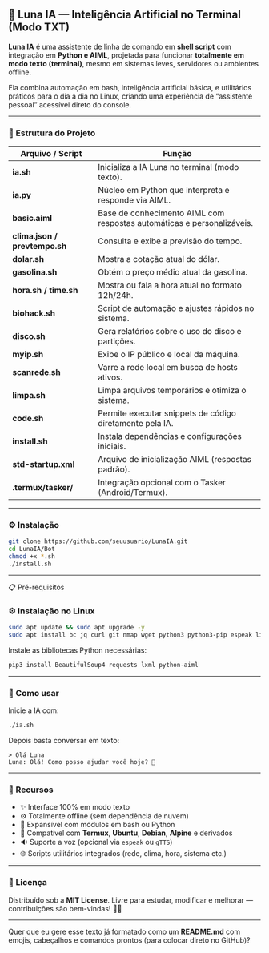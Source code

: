 ## 🌙 Luna IA — Inteligência Artificial no Terminal (Modo TXT)

**Luna IA** é uma assistente de linha de comando em **shell script** com integração em **Python e AIML**, projetada para funcionar **totalmente em modo texto (terminal)**, mesmo em sistemas leves, servidores ou ambientes offline.

Ela combina automação em bash, inteligência artificial básica, e utilitários práticos para o dia a dia no Linux, criando uma experiência de “assistente pessoal” acessível direto do console.

---

### 🧩 Estrutura do Projeto

| Arquivo / Script              | Função                                                                 |
| ----------------------------- | ---------------------------------------------------------------------- |
| **ia.sh**                     | Inicializa a IA Luna no terminal (modo texto).                         |
| **ia.py**                     | Núcleo em Python que interpreta e responde via AIML.                   |
| **basic.aiml**                | Base de conhecimento AIML com respostas automáticas e personalizáveis. |
| **clima.json / prevtempo.sh** | Consulta e exibe a previsão do tempo.                                  |
| **dolar.sh**                  | Mostra a cotação atual do dólar.                                       |
| **gasolina.sh**               | Obtém o preço médio atual da gasolina.                                 |
| **hora.sh / time.sh**         | Mostra ou fala a hora atual no formato 12h/24h.                        |
| **biohack.sh**                | Script de automação e ajustes rápidos no sistema.                      |
| **disco.sh**                  | Gera relatórios sobre o uso do disco e partições.                      |
| **myip.sh**                   | Exibe o IP público e local da máquina.                                 |
| **scanrede.sh**               | Varre a rede local em busca de hosts ativos.                           |
| **limpa.sh**                  | Limpa arquivos temporários e otimiza o sistema.                        |
| **code.sh**                   | Permite executar snippets de código diretamente pela IA.               |
| **install.sh**                | Instala dependências e configurações iniciais.                         |
| **std-startup.xml**           | Arquivo de inicialização AIML (respostas padrão).                      |
| **.termux/tasker/**           | Integração opcional com o Tasker (Android/Termux).                     |

---

### ⚙️ Instalação

```bash
git clone https://github.com/seuusuario/LunaIA.git
cd LunaIA/Bot
chmod +x *.sh
./install.sh
```

---


📋 Pré-requisitos


### ⚙️ Instalação no Linux

```bash
sudo apt update && sudo apt upgrade -y
sudo apt install bc jq curl git nmap wget python3 python3-pip espeak libxml2 libxslt termux-api -y
```

Instale as bibliotecas Python necessárias:

```bash
pip3 install BeautifulSoup4 requests lxml python-aiml
```

---

### 💬 Como usar

Inicie a IA com:

```bash
./ia.sh
```

Depois basta conversar em texto:

```
> Olá Luna
Luna: Olá! Como posso ajudar você hoje? 🌙
```

---

### 🧠 Recursos

* ✨ Interface 100% em modo texto
* ⚙️ Totalmente offline (sem dependência de nuvem)
* 🧩 Expansível com módulos em bash ou Python
* 🔗 Compatível com **Termux**, **Ubuntu**, **Debian**, **Alpine** e derivados
* 🔉 Suporte a voz (opcional via `espeak` ou `gTTS`)
* 🌐 Scripts utilitários integrados (rede, clima, hora, sistema etc.)

---

### 📜 Licença

Distribuído sob a **MIT License**.
Livre para estudar, modificar e melhorar — contribuições são bem-vindas! 🧑‍💻

---

Quer que eu gere esse texto já formatado como um **README.md** com emojis, cabeçalhos e comandos prontos (para colocar direto no GitHub)?

